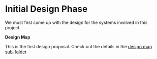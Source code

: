 # Initial Design Phase
We must first come up with the design for the systems involved in this project.

**Design Map**

This is the first design proposal. Check out the details in the [design map sub-folder](/0-design-map/)

